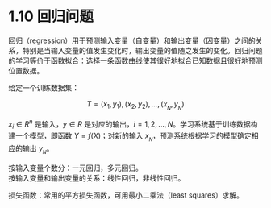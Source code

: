 # 1.10 回归问题
回归（regression）用于预测输入变量（自变量）和输出变量（因变量）之间的关系，特别是当输入变量的值发生变化时，输出变量的值随之发生的变化。回归问题的学习等价于函数拟合：选择一条函数曲线使其很好地拟合已知数据且很好地预测位置数据。

给定一个训练数据集：

$$
T = {(x_1, y_1),(x_2, y_2),...,(x_{_N}, y_{_N})}
$$

$x_i \in R^n$ 是输入，$y \in R$ 是对应的输出，$i=1,2,...,N$。学习系统基于训练数据构建一个模型，即函数 $Y=f(X)$；对新的输入 $x_{_N}$，预测系统根据学习的模型确定相应的输出 $y_{_N}$。

按输入变量个数分：一元回归，多元回归。  
按输入变量和输出变量的关系：线性回归，非线性回归。

损失函数：常用的平方损失函数，可用最小二乘法（least squares）求解。